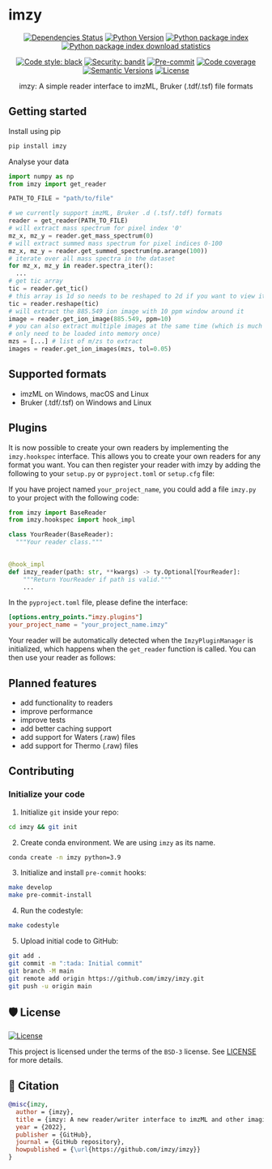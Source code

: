 # imzy

<div align="center">

[![Dependencies Status](https://img.shields.io/badge/dependencies-up%20to%20date-brightgreen.svg)](https://github.com/imzy/imzy/pulls?utf8=%E2%9C%93&q=is%3Apr%20author%3Aapp%2Fdependabot)
[![Python Version](https://img.shields.io/pypi/pyversions/imzy.svg)](https://pypi.org/project/imzy/)
[![Python package index](https://img.shields.io/pypi/v/imzy.svg)](https://pypi.org/project/imzy)
[![Python package index download statistics](https://img.shields.io/pypi/dm/imzy.svg)](https://pypistats.org/packages/imzy)

[![Code style: black](https://img.shields.io/badge/code%20style-black-000000.svg)](https://github.com/psf/black)
[![Security: bandit](https://img.shields.io/badge/security-bandit-green.svg)](https://github.com/PyCQA/bandit)
[![Pre-commit](https://img.shields.io/badge/pre--commit-enabled-brightgreen?logo=pre-commit&logoColor=white)](https://github.com/imzy/imzy/blob/main/.pre-commit-config.yaml)
[![Code coverage](https://codecov.io/gh/vandeplaslab/imzy/branch/main/graph/badge.svg)](https://codecov.io/gh/vandeplaslab/imzy)
[![Semantic Versions](https://img.shields.io/badge/%20%20%F0%9F%93%A6%F0%9F%9A%80-semantic--versions-e10079.svg)](https://github.com/imzy/imzy/releases)
[![License](https://img.shields.io/github/license/imzy/imzy)](https://github.com/imzy/imzy/blob/main/LICENSE)

imzy: A simple reader interface to imzML, Bruker (.tdf/.tsf) file formats

</div>

## Getting started
Install using pip
```bash
pip install imzy
```

Analyse your data
```python
import numpy as np
from imzy import get_reader

PATH_TO_FILE = "path/to/file"

# we currently support imzML, Bruker .d (.tsf/.tdf) formats
reader = get_reader(PATH_TO_FILE)
# will extract mass spectrum for pixel index '0'
mz_x, mz_y = reader.get_mass_spectrum(0)
# will extract summed mass spectrum for pixel indices 0-100
mz_x, mz_y = reader.get_summed_spectrum(np.arange(100))
# iterate over all mass spectra in the dataset
for mz_x, mz_y in reader.spectra_iter():
  ...
# get tic array
tic = reader.get_tic()
# this array is 1d so needs to be reshaped to 2d if you want to view it as an image
tic = reader.reshape(tic)
# will extract the 885.549 ion image with 10 ppm window around it
image = reader.get_ion_image(885.549, ppm=10)
# you can also extract multiple images at the same time (which is much more efficient since the spectra
# only need to be loaded into memory once)
mzs = [...] # list of m/zs to extract
images = reader.get_ion_images(mzs, tol=0.05)
```

## Supported formats
- imzML on Windows, macOS and Linux
- Bruker (.tdf/.tsf) on Windows and Linux


## Plugins

It is now possible to create your own readers by implementing the `imzy.hookspec` interface. This allows you to create
your own readers for any format you want. You can then register your reader with imzy by adding the following to your
`setup.py` or `pyproject.toml` or `setup.cfg` file:

If you have project named `your_project_name`, you could add a file `imzy.py` to your project with the following code:

```python
from imzy import BaseReader
from imzy.hookspec import hook_impl

class YourReader(BaseReader):
  """Your reader class."""
  

@hook_impl
def imzy_reader(path: str, **kwargs) -> ty.Optional[YourReader]:
    """Return YourReader if path is valid."""
    ...
```

In the `pyproject.toml` file, please define the interface:
```toml
[options.entry_points."imzy.plugins"]
your_project_name = "your_project_name.imzy"
```

Your reader will be automatically detected when the `ImzyPluginManager` is initialized, which happens when the
`get_reader` function is called. You can then use your reader as follows:


## Planned features
- add functionality to readers
- improve performance
- improve tests
- add better caching support
- add support for Waters (.raw) files
- add support for Thermo (.raw) files

## Contributing

### Initialize your code

1. Initialize `git` inside your repo:

```bash
cd imzy && git init
```

2. Create conda environment. We are using `imzy` as its name.

```bash
conda create -n imzy python=3.9
```

3. Initialize and install `pre-commit` hooks:

```bash
make develop
make pre-commit-install
```

4. Run the codestyle:

```bash
make codestyle
```

5. Upload initial code to GitHub:

```bash
git add .
git commit -m ":tada: Initial commit"
git branch -M main
git remote add origin https://github.com/imzy/imzy.git
git push -u origin main
```


## 🛡 License

[![License](https://img.shields.io/github/license/vandeplaslab/imzy)](https://github.com/vandeplaslab/imzy/blob/main/LICENSE)

This project is licensed under the terms of the `BSD-3` license. See [LICENSE](https://github.com/imzy/imzy/blob/main/LICENSE) for more details.

## 📃 Citation

```bibtex
@misc{imzy,
  author = {imzy},
  title = {imzy: A new reader/writer interface to imzML and other imaging mass spectrometry formats.},
  year = {2022},
  publisher = {GitHub},
  journal = {GitHub repository},
  howpublished = {\url{https://github.com/imzy/imzy}}
}
```
